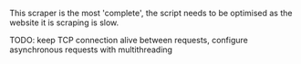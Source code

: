 This scraper is the most 'complete', the script needs to be optimised as the website it is scraping is slow.

TODO: keep TCP connection alive between requests, configure asynchronous requests with multithreading